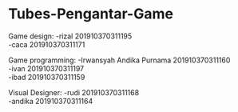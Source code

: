 # Tubes-Pengantar-Game

Game design:
-rizal 201910370311195  
-caca 201910370311171

Game  programming:
-Irwansyah Andika Purnama 201910370311160  
-ivan 201910370311197  
-ibad 201910370311159

Visual Designer:
-rudi 201910370311168  
-andika 201910370311164
